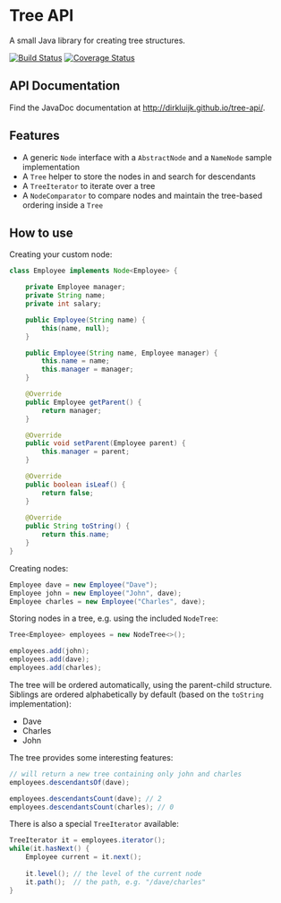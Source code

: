 # Tree API

A small Java library for creating tree structures.

[![Build Status](https://travis-ci.org/dirkluijk/tree-api.svg?branch=master)](https://travis-ci.org/dirkluijk/tree-api) 
[![Coverage Status](https://coveralls.io/repos/dirkluijk/tree-api/badge.svg?branch=master)](https://coveralls.io/r/dirkluijk/tree-api?branch=master)

## API Documentation
Find the JavaDoc documentation at http://dirkluijk.github.io/tree-api/.

## Features

* A generic ``Node`` interface with a ``AbstractNode`` and a ``NameNode`` sample implementation
* A ``Tree`` helper to store the nodes in and search for descendants
* A ``TreeIterator`` to iterate over a tree
* A ``NodeComparator`` to compare nodes and maintain the tree-based ordering inside a ``Tree``

## How to use

Creating your custom node:

```java
class Employee implements Node<Employee> {

    private Employee manager;
    private String name;
    private int salary;

    public Employee(String name) {
        this(name, null);
    }

    public Employee(String name, Employee manager) {
        this.name = name;
        this.manager = manager;
    }

    @Override
    public Employee getParent() {
        return manager;
    }

    @Override
    public void setParent(Employee parent) {
        this.manager = parent;
    }

    @Override
    public boolean isLeaf() {
        return false;
    }
    
    @Override
    public String toString() {
        return this.name;
    }
}
```

Creating nodes:

```java
Employee dave = new Employee("Dave");
Employee john = new Employee("John", dave);
Employee charles = new Employee("Charles", dave);
```

Storing nodes in a tree, e.g. using the included ``NodeTree``:

```java
Tree<Employee> employees = new NodeTree<>();

employees.add(john);
employees.add(dave);
employees.add(charles);
```

The tree will be ordered automatically, using the parent-child structure. Siblings are ordered alphabetically by default (based on the ``toString`` implementation):

* Dave
* Charles
* John

The tree provides some interesting features:

```java
// will return a new tree containing only john and charles
employees.descendantsOf(dave);	

employees.descendantsCount(dave); // 2
employees.descendantsCount(charles); // 0

```

There is also a special ``TreeIterator`` available:

```java
TreeIterator it = employees.iterator();
while(it.hasNext() {
	Employee current = it.next();
	
	it.level(); // the level of the current node
	it.path();  // the path, e.g. "/dave/charles"
}
```
